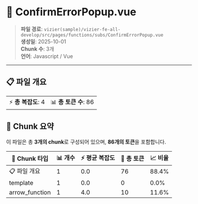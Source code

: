 # 📄 ConfirmErrorPopup.vue

> **파일 경로**: `vizier(sample)/vizier-fe-all-develop/src/pages/functions/subs/ConfirmErrorPopup.vue`  
> **생성일**: 2025-10-01  
> **Chunk 수**: 3개  
> **언어**: Javascript / Vue
---


## 📋 파일 개요

| | |
|--|--|
| ⚡ **총 복잡도**: 4 | 📊 **총 토큰 수**: 86 |






## 🧩 Chunk 요약

이 파일은 총 **3개의 chunk**로 구성되어 있으며, **86개의 토큰**을 포함합니다.

| 🧩 Chunk 타입 | 📊 개수 | ⚡ 평균 복잡도 | 📝 총 토큰 | 📈 비율 |
|---------------|--------|-------------|----------|--------|
| 📋 파일 개요 | 1 | 0.0 | 76 | 88.4% |
| template | 1 | 0.0 | 0 | 0.0% |
| arrow_function | 1 | 4.0 | 10 | 11.6% |


